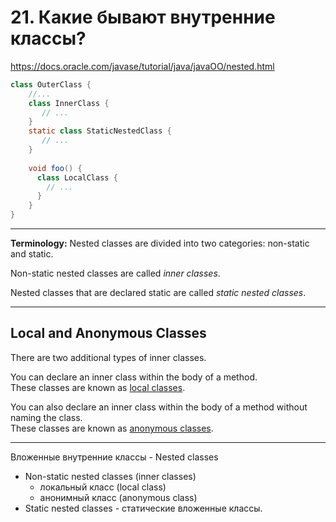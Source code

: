 # 21. Какие бывают внутренние классы?

https://docs.oracle.com/javase/tutorial/java/javaOO/nested.html

```java
class OuterClass {
    //...
    class InnerClass {
       // ...
    }
    static class StaticNestedClass {
       // ...
    }
    
    void foo() {
      class LocalClass {
        // ...
      }
    }
}
```



---

**Terminology:** Nested classes are divided into two categories: non-static and static. 

Non-static nested classes are called *inner classes*. 

Nested classes that are declared static are called *static nested classes*.

---


## Local and Anonymous Classes

There are two additional types of inner classes. 

You can declare an inner class within the body of a method. <br>
These classes are known as
<a class="TutorialLink" target="_top" href="localclasses.html">local classes</a>. 

You can also declare an inner class within the body of a method without naming the class.<br> 
These classes are known as
<a class="TutorialLink" target="_top" href="anonymousclasses.html">anonymous classes</a>.

---

Вложенные внутренние классы - Nested classes
- Non-static nested classes (inner classes)
  - локальный класс (local class)
  - анонимный класс (anonymous class)
- Static nested classes - статические вложенные классы.

